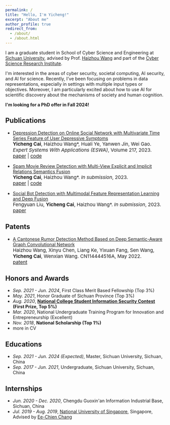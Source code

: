 ```yaml
---
permalink: /
title: "Hello, I'm Yicheng!"
excerpt: "About me"
author_profile: true
redirect_from: 
  - /about/
  - /about.html
---
```


I am a graduate student in School of Cyber Science and Engineering at [Sichuan University](https://en.scu.edu.cn/), advised by Prof. [Haizhou Wang](http://www.cyber-wang.cn/) and part of the [Cyber Science Research Institute](https://csri.scu.edu.cn/index.htm).

I'm interested in the areas of cyber security, societal computing, AI security, and AI for science. Recently, I've been focusing on problems in data representations, especially in settings with multiple input types or objectives. Moreover, I am particularly excited about how to use AI for scientific discovery about the mechanisms of society and human cognition.

**I'm looking for a PhD offer in Fall 2024!**

Publications
------
- [Depression Detection on Online Social Network with Multivariate Time Series Feature of User Depressive Symptoms](https://www.sciencedirect.com/science/article/pii/S0957417423000398)<br>
  <span style="font-size:4mm;">**Yicheng Cai**, Haizhou Wang\*, Huali Ye, Yanwen Jin, Wei Gao. *Expert Systems With Applications (ESWA)*, Volume 217, 2023. </span><br>
  <span style="font-size:4mm;">[paper](https://www.sciencedirect.com/science/article/pii/S0957417423000398) | [code](https://github.com/ethan-nicholas-tsai/DepressionDetection)

- [Spam Movie Review Detection with Multi-View Explicit and Implicit Relations Semantics Fusion](#)<br>
  <span style="font-size:4mm;">**Yicheng Cai**, Haizhou Wang\*. *In submission*, 2023. </span><br>
  <span style="font-size:4mm;">[paper](#) | [code](https://gitee.com/cendeavor/spam-movie-review-detection)

- [Social Bot Detection with Multimodal Feature Representation Learning and Deep Fusion](#)<br>
  <span style="font-size:4mm;">Fengyuan Liu, **Yicheng Cai**, Haizhou Wang\*. *In submission*, 2023. </span><br>
  <span style="font-size:4mm;">[paper](#)

Patents
------
- [A Cantonese Rumor Detection Method Based on Deep Semantic-Aware Graph Convolutional Network](#)<br>
  <span style="font-size:4mm;">Haizhou Wang, Xinyu Chen, Liang Ke, Yixuan Fang, Sen Wang, **Yicheng Cai**, Wenxian Wang. CN114444516A, May 2022. </span><br>
  <span style="font-size:4mm;">[patent](#)

Honors and Awards
------
- *Sep. 2021 - Jun. 2024*, First Class Merit Based Fellowship (Top 3%)
- *May. 2021*, Honor Graduate of Sichuan Province (Top 3%)
- *Aug. 2020*, **[National College Student Information Security Contest](http://117.78.33.202/) (First Prize, Top 5%)**
- *Mar. 2020*, National Undergraduate Training Program for Innovation and Entrepreneurship (Excellent)
- *Nov. 2018*, **National Scholarship (Top 1%)**
- more in CV

Educations
------
- *Sep. 2021 - Jun. 2024 (Expected)*, Master, Sichuan University, Sichuan, China
- *Sep. 2017 - Jun. 2021*, Undergraduate, Sichuan University, Sichuan, China

Internships
------
- *Jun. 2020 - Dec. 2020*, Chengdu Guoxin'an Information Industrial Base, Sichuan, China
- *Jul. 2019 - Aug. 2019*, [National University of Singapore](https://nus.edu.sg/), Singapore, Advised by [Ee-Chien Chang](https://scholar.google.com/citations?user=qZavFBcAAAAJ&hl=en)

<!-- Getting started
====== -->

<!-- Site-wide configuration
------ -->


<!-- **Markdown generator** -->

<!-- ![Editing a markdown file for a talk](/images/editing-talk.png) -->

